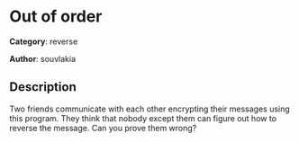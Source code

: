 # Out of order


**Category**: reverse

**Author**: souvlakia

## Description

Two friends communicate with each other encrypting their messages using this program. They think that nobody except them can figure out how to reverse the message. Can you prove them wrong?


